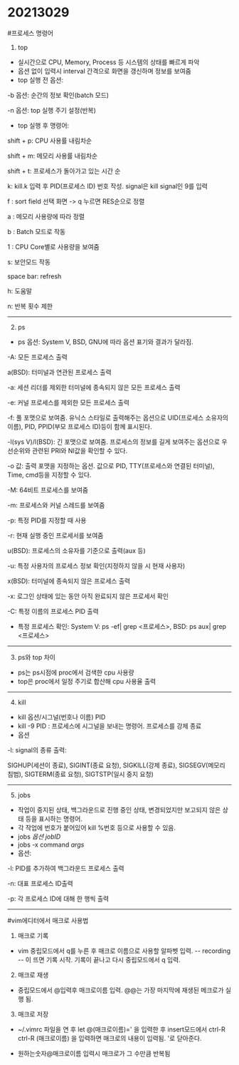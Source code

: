 # 20213029

#프로세스 명령어

1) top
* 실시간으로 CPU, Memory, Process 등 시스템의 상태를 빠르게 파악
* 옵션 없이 입력시 interval 간격으로 화면을 갱신하며 정보를 보여줌
* top 실행 전 옵션: 

-b 옵션: 순간의 정보 확인(batch 모드)

-n 옵션: top 실행 주기 설정(반복)

* top 실행 후 명령어: 

shift + p: CPU 사용률 내림차순

shift + m: 메모리 사용률 내림차순

shift + t: 프로세스가 돌아가고 있는 시간 순

k: kill.k 입력 후 PID(프로세스 ID) 번호 작성. signal은 kill signal인 9를 입력

f : sort field 선택 화면 -> q 누르면 RES순으로 정렬

a : 메모리 사용량에 따라 정렬

b : Batch 모드로 작동

1 : CPU Core별로 사용량을 보여줌

s: 보안모드 작동

space bar: refresh

h: 도움말

n: 반복 횟수 제한 

___

2) ps

* ps 옵션: System V, BSD, GNU에 따라 옵션 표기와 결과가 달라짐.

-A: 모든 프로세스 출력

a(BSD): 터미널과 연관된 프로세스 출력

-a: 세션 리더를 제외한 터미널에 종속되지 않은 모든 프로세스 출력

-e: 커널 프로세스를 제외한 모든 프로세스 출력

-f: 풀 포맷으로 보여줌. 유닉스 스타일로 출력해주는 옵션으로 UID(프로세스 소유자의 이름), PID, PPID(부모 프로세스 ID)등이 함께 표시된다.

-l(sys V)/l(BSD): 긴 포맷으로 보여줌. 프로세스의 정보를 길게 보여주는 옵션으로 우선순위와 관련된 PRI와 NI값을 확인할 수 있다.

-o 값: 출력 포맷을 지정하는 옵션. 값으로 PID, TTY(프로세스와 연결된 터미널), Time, cmd등을 지정할 수 있다. 

-M: 64비트 프로세스를 보여줌

-m: 프로세스와 커널 스레드를 보여줌

-p: 특정 PID를 지정할 때 사용

-r: 현재 실행 중인 프로세서를 보여줌

u(BSD): 프로세스의 소유자를 기준으로 출력(aux 등)

-u: 특정 사용자의 프로세스 정보 확인(지정하지 않을 시 현재 사용자)

x(BSD): 터미널에 종속되지 않은 프로세스 출력

-x: 로그인 상태에 있는 동안 아직 완료되지 않은 프로세서 확인

-C: 특정 이름의 프로세스 PID 출력

* 특정 프로세스 확인: System V: ps -ef| grep <프로세스>, BSD: ps aux| grep <프로세스>

___

3) ps와 top 차이

* ps는 ps시점에 proc에서 검색한 cpu 사용량
* top은 proc에서 일정 주기로 합산해 cpu 사용율 출력

___

4) kill

* kill 옵션/시그널(번호나 이름) PID
* kill -9 PID : 프로세스에 시그널을 보내는 명령어. 프로세스를 강제 종료
* 옵션

-l: signal의 종류 출력: 

SIGHUP(세션이 종료), SIGINT(종료 요청), SIGKILL(강제 종료), SIGSEGV(메모리 침범), SIGTERM(종료 요청), SIGTSTP(일시 중지 요청) 

___

5) jobs

* 작업이 중지된 상태, 백그라운드로 진행 중인 상태, 변경되었지만 보고되지 않은 상태 등을 표시하는 명령어.
* 각 작업에 번호가 붙어있어 kill %번호 등으로 사용할 수 있음.
* jobs *옵션* *jobID*
* jobs -x command *args*
* 옵션:

-l: PID를 추가하여 백그라운드 프로세스 출력

-n: 대표 프로세스 ID출력

-p: 각 프로세스 ID에 대해 한 행씩 출력

___

#vim에디터에서 매크로 사용법

1) 매크로 기록

* vim 중립모드에서 q를 누른 후 매크로 이름으로 사용할 알파벳 입력. -- recording -- 이 뜨면 기록 시작. 기록이 끝나고 다시 중립모드에서 q 입력.

2) 매크로 재생

* 중립모드에서 @입력후 매크로이름 입력. @@는 가장 마지막에 재생된 메크로가 실행 됨.

3) 매크로 저장

* ~/.vimrc 파일을 연 후 let @(매크로이름)=' 을 입력한 후 insert모드에서 ctrl-R ctrl-R (매크로이름) 을 입력하면 매크로의 내용이 입력됨. '로 닫아준다.

* 원하는숫자@매크로이름 입력시 매크로가 그 수만큼 반복됨













